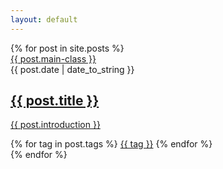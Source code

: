 ```yaml
---
layout: default
---
```


<main class="home" id="post" role="main" itemprop="mainContentOfPage" itemscope="itemscope" itemtype="http://schema.org/Blog">
    <div id="grid" class="row flex-grid">
    {% for post in site.posts %}
        <article class="box-item post-{{post.main-class}}" itemscope="itemscope" itemtype="http://schema.org/BlogPosting" itemprop="blogPost">
            <span class="ribbon">
                <a href="{{ site.url }}{{ site.baseurl }}/category/{{ post.main-class }}"><span>{{ post.main-class }}</span></a>
            </span>
            <div class="box-body">
                <meta itemprop="datePublished" content="{{ post.date | date_to_xmlschema }}">
                <time itemprop="datePublished" datetime="{{ post.date }}" class="date">{{ post.date | date_to_string }}</time>
                <a class="post-link" href="{{ post.url | prepend: site.baseurl }}">
                    <h2 class="post-title" itemprop="name">
                        {{ post.title }}
                    </h2>
                </a>
                <a class="post-link" href="{{ post.url | prepend: site.baseurl }}">
                    <p class="description">{{ post.introduction }}</p>
                </a>
                <div class="tags">
                    {% for tag in post.tags %}
                        <a href="{{ site.baseurl}}/tags/#{{tag | slugify }}">{{ tag }}</a>
                    {% endfor %}
                </div>
            </div>
        </article>
    {% endfor %}
    </div>
</main>
